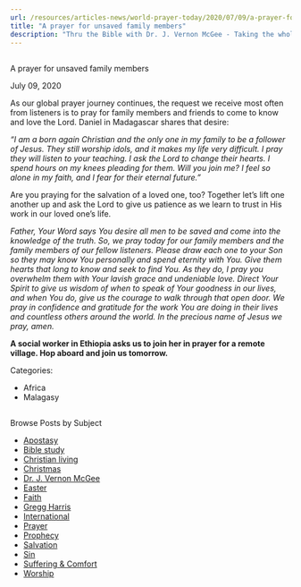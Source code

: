```yaml
---
url: /resources/articles-news/world-prayer-today/2020/07/09/a-prayer-for-unsaved-family-members
title: "A prayer for unsaved family members"
description: "Thru the Bible with Dr. J. Vernon McGee - Taking the whole Word to the whole world"
---
```







## 
 A prayer for unsaved family members


July 09, 2020
![]()




As our global prayer journey continues, the request we receive most often from listeners is to pray for family members and friends to come to know and love the Lord. Daniel in Madagascar shares that desire: 

*“I am a born again Christian and the only one in my family to be a follower of Jesus. They still worship idols, and it makes my life very difficult. I pray they will listen to your teaching. I ask the Lord to change their hearts. I spend hours on my knees pleading for them. Will you join me? I feel so alone in my faith, and I fear for their eternal future.”*

Are you praying for the salvation of a loved one, too? Together let’s lift one another up and ask the Lord to give us patience as we learn to trust in His work in our loved one’s life.

*Father, Your Word says You desire all men to be saved and come into the knowledge of the truth. So,* *we pray today for our family members and the family members of our fellow listeners. Please draw each one to your Son so they may know You personally and spend eternity with You. Give them hearts that long to know and seek to find You. As they do, I pray you overwhelm them with Your lavish grace and undeniable love. Direct Your Spirit to give us wisdom of when to speak of Your goodness in our lives, and when You do, give us the courage to walk through that open door. We pray in confidence and gratitude for the work You are doing in their lives and countless others around the world. In the precious name of Jesus we pray, amen.*

**A social worker in Ethiopia asks us to join her in prayer for a remote village. Hop aboard and join us tomorrow.**



Categories: 


* Africa
* Malagasy









## 
 Browse Posts by Subject


* [Apostasy](/resources/articles-news/-in-tags/tags/Apostasy)
* [Bible study](/resources/articles-news/-in-tags/tags/Bible-study)
* [Christian living](/resources/articles-news/-in-tags/tags/Christian-living)
* [Christmas](/resources/articles-news/-in-tags/tags/Christmas)
* [Dr. J. Vernon McGee](/resources/articles-news/-in-tags/tags/Dr-J-Vernon-McGee)
* [Easter](/resources/articles-news/-in-tags/tags/easter)
* [Faith](/resources/articles-news/-in-tags/tags/Faith)
* [Gregg Harris](/resources/articles-news/-in-tags/tags/Gregg-Harris)
* [International](/resources/articles-news/-in-tags/tags/International)
* [Prayer](/resources/articles-news/-in-tags/tags/prayer)
* [Prophecy](/resources/articles-news/-in-tags/tags/Prophecy)
* [Salvation](/resources/articles-news/-in-tags/tags/Salvation)
* [Sin](/resources/articles-news/-in-tags/tags/sin)
* [Suffering & Comfort](/resources/articles-news/-in-tags/tags/Suffering-Comfort)
* [Worship](/resources/articles-news/-in-tags/tags/worship)






